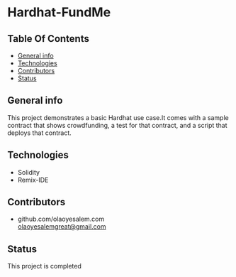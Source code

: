 # Hardhat-FundMe

## **Table Of Contents**

* [General info](#general-info)
* [Technologies](#technologies)
* [Contributors](#contributors)
* [Status](#status)

## General info
This project demonstrates a basic Hardhat use case.It  comes with a sample contract that shows crowdfunding, a test for that contract, and a script that deploys that contract.

## Technologies
* Solidity
* Remix-IDE


## Contributors

* github.com/olaoyesalem.com
<br>  olaoyesalemgreat@gmail.com



## Status
This project is completed




